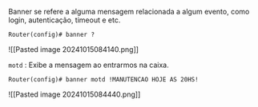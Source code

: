 Banner se refere a alguma mensagem relacionada a algum evento, como login, autenticação, timeout e etc.


```IOS
Router(config)# banner ?
```
![[Pasted image 20241015084140.png]]

`motd` : Exibe a mensagem ao entrarmos na caixa.
```IOS
Router(config)# banner motd !MANUTENCAO HOJE AS 20HS!
```
![[Pasted image 20241015084440.png]]